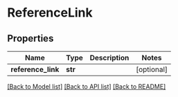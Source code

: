 # ReferenceLink

## Properties
Name | Type | Description | Notes
------------ | ------------- | ------------- | -------------
**reference_link** | **str** |  | [optional] 

[[Back to Model list]](../README.md#documentation-for-models) [[Back to API list]](../README.md#documentation-for-api-endpoints) [[Back to README]](../README.md)


